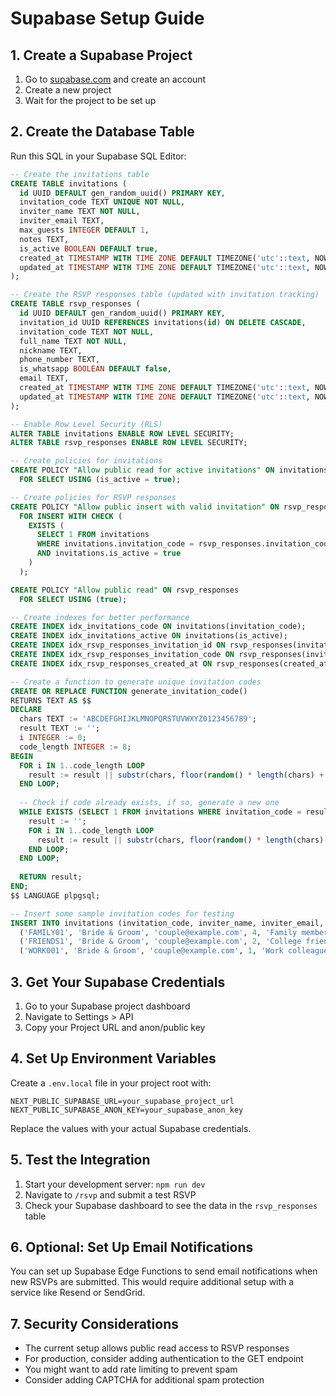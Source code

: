 # Supabase Setup Guide

## 1. Create a Supabase Project

1. Go to [supabase.com](https://supabase.com) and create an account
2. Create a new project
3. Wait for the project to be set up

## 2. Create the Database Table

Run this SQL in your Supabase SQL Editor:

```sql
-- Create the invitations table
CREATE TABLE invitations (
  id UUID DEFAULT gen_random_uuid() PRIMARY KEY,
  invitation_code TEXT UNIQUE NOT NULL,
  inviter_name TEXT NOT NULL,
  inviter_email TEXT,
  max_guests INTEGER DEFAULT 1,
  notes TEXT,
  is_active BOOLEAN DEFAULT true,
  created_at TIMESTAMP WITH TIME ZONE DEFAULT TIMEZONE('utc'::text, NOW()) NOT NULL,
  updated_at TIMESTAMP WITH TIME ZONE DEFAULT TIMEZONE('utc'::text, NOW()) NOT NULL
);

-- Create the RSVP responses table (updated with invitation tracking)
CREATE TABLE rsvp_responses (
  id UUID DEFAULT gen_random_uuid() PRIMARY KEY,
  invitation_id UUID REFERENCES invitations(id) ON DELETE CASCADE,
  invitation_code TEXT NOT NULL,
  full_name TEXT NOT NULL,
  nickname TEXT,
  phone_number TEXT,
  is_whatsapp BOOLEAN DEFAULT false,
  email TEXT,
  created_at TIMESTAMP WITH TIME ZONE DEFAULT TIMEZONE('utc'::text, NOW()) NOT NULL,
  updated_at TIMESTAMP WITH TIME ZONE DEFAULT TIMEZONE('utc'::text, NOW()) NOT NULL
);

-- Enable Row Level Security (RLS)
ALTER TABLE invitations ENABLE ROW LEVEL SECURITY;
ALTER TABLE rsvp_responses ENABLE ROW LEVEL SECURITY;

-- Create policies for invitations
CREATE POLICY "Allow public read for active invitations" ON invitations
  FOR SELECT USING (is_active = true);

-- Create policies for RSVP responses
CREATE POLICY "Allow public insert with valid invitation" ON rsvp_responses
  FOR INSERT WITH CHECK (
    EXISTS (
      SELECT 1 FROM invitations 
      WHERE invitations.invitation_code = rsvp_responses.invitation_code 
      AND invitations.is_active = true
    )
  );

CREATE POLICY "Allow public read" ON rsvp_responses
  FOR SELECT USING (true);

-- Create indexes for better performance
CREATE INDEX idx_invitations_code ON invitations(invitation_code);
CREATE INDEX idx_invitations_active ON invitations(is_active);
CREATE INDEX idx_rsvp_responses_invitation_id ON rsvp_responses(invitation_id);
CREATE INDEX idx_rsvp_responses_invitation_code ON rsvp_responses(invitation_code);
CREATE INDEX idx_rsvp_responses_created_at ON rsvp_responses(created_at DESC);

-- Create a function to generate unique invitation codes
CREATE OR REPLACE FUNCTION generate_invitation_code()
RETURNS TEXT AS $$
DECLARE
  chars TEXT := 'ABCDEFGHIJKLMNOPQRSTUVWXYZ0123456789';
  result TEXT := '';
  i INTEGER := 0;
  code_length INTEGER := 8;
BEGIN
  FOR i IN 1..code_length LOOP
    result := result || substr(chars, floor(random() * length(chars) + 1)::integer, 1);
  END LOOP;
  
  -- Check if code already exists, if so, generate a new one
  WHILE EXISTS (SELECT 1 FROM invitations WHERE invitation_code = result) LOOP
    result := '';
    FOR i IN 1..code_length LOOP
      result := result || substr(chars, floor(random() * length(chars) + 1)::integer, 1);
    END LOOP;
  END LOOP;
  
  RETURN result;
END;
$$ LANGUAGE plpgsql;

-- Insert some sample invitation codes for testing
INSERT INTO invitations (invitation_code, inviter_name, inviter_email, max_guests, notes) VALUES
  ('FAMILY01', 'Bride & Groom', 'couple@example.com', 4, 'Family members'),
  ('FRIENDS1', 'Bride & Groom', 'couple@example.com', 2, 'College friends'),
  ('WORK001', 'Bride & Groom', 'couple@example.com', 1, 'Work colleagues');
```

## 3. Get Your Supabase Credentials

1. Go to your Supabase project dashboard
2. Navigate to Settings > API
3. Copy your Project URL and anon/public key

## 4. Set Up Environment Variables

Create a `.env.local` file in your project root with:

```
NEXT_PUBLIC_SUPABASE_URL=your_supabase_project_url
NEXT_PUBLIC_SUPABASE_ANON_KEY=your_supabase_anon_key
```

Replace the values with your actual Supabase credentials.

## 5. Test the Integration

1. Start your development server: `npm run dev`
2. Navigate to `/rsvp` and submit a test RSVP
3. Check your Supabase dashboard to see the data in the `rsvp_responses` table

## 6. Optional: Set Up Email Notifications

You can set up Supabase Edge Functions to send email notifications when new RSVPs are submitted. This would require additional setup with a service like Resend or SendGrid.

## 7. Security Considerations

- The current setup allows public read access to RSVP responses
- For production, consider adding authentication to the GET endpoint
- You might want to add rate limiting to prevent spam
- Consider adding CAPTCHA for additional spam protection 
